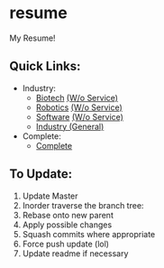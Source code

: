 # resume
My Resume!

## Quick Links:
- Industry:
	* <a href="https://github.com/haniawni/resume/blob/biotech/multipage/cv_7.pdf">Biotech</a> <a href="https://github.com/haniawni/resume/blob/biotechNoService/multipage/cv_7.pdf">(W/o Service)</a>
	* <a href="https://github.com/haniawni/resume/blob/robotics/multipage/cv_7.pdf">Robotics</a> <a href="https://github.com/haniawni/resume/blob/roboticsNoService/multipage/cv_7.pdf">(W/o Service)</a>
	* <a href="https://github.com/haniawni/resume/blob/software/multipage/cv_7.pdf">Software</a> <a href="https://github.com/haniawni/resume/blob/softwareNoService/multipage/cv_7.pdf">(W/o Service)</a>
	* <a href="https://github.com/haniawni/resume/blob/profesh/multipage/cv_7.pdf">Industry (General)</a>
- Complete:
	* <a href="https://github.com/haniawni/resume/blob/master/multipage/cv_7.pdf">Complete</a>
	
## To Update:
1. Update Master
2. Inorder traverse the branch tree:
  1. Rebase onto new parent
  2. Apply possible changes
  3. Squash commits where appropriate
  4. Force push update (lol)
3. Update readme if necessary
